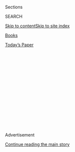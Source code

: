 <div id="app">

<div>

<div>

<div>

<div class="NYTAppHideMasthead css-1q2w90k e1suatyy0">

<div class="section css-ui9rw0 e1suatyy2">

<div class="css-eph4ug er09x8g0">

<div class="css-6n7j50">

</div>

<span class="css-1dv1kvn">Sections</span>

<div class="css-10488qs">

<span class="css-1dv1kvn">SEARCH</span>

</div>

[Skip to content](#site-content)[Skip to site
index](#site-index)

</div>

<div id="masthead-section-label" class="css-1wr3we4 eaxe0e00">

[Books](https://www.nytimes3xbfgragh.onion/section/books)

</div>

<div class="css-10698na e1huz5gh0">

</div>

</div>

<div id="masthead-bar-one" class="section hasLinks css-15hmgas e1csuq9d3">

<div class="css-uqyvli e1csuq9d0">

</div>

<div class="css-1uqjmks e1csuq9d1">

</div>

<div class="css-9e9ivx">

[](https://myaccount.nytimes3xbfgragh.onion/auth/login?response_type=cookie&client_id=vi)

</div>

<div class="css-1bvtpon e1csuq9d2">

[Today’s
Paper](https://www.nytimes3xbfgragh.onion/section/todayspaper)

</div>

</div>

</div>

</div>

<div data-aria-hidden="false">

<div id="site-content" data-role="main">

<div>

<div class="css-1aor85t" style="opacity:0.000000001;z-index:-1;visibility:hidden">

<div class="css-1hqnpie">

<div class="css-epjblv">

<span class="css-17xtcya">[Books](/section/books)</span><span class="css-x15j1o">|</span><span class="css-fwqvlz">Isabel
Wilkerson’s ‘Caste’ Is an ‘Instant American Classic’ About Our Abiding
Sin</span>

</div>

<div class="css-k008qs">

<div class="css-1iwv8en">

<span class="css-18z7m18"></span>

<div>

</div>

</div>

<span class="css-1n6z4y">https://nyti.ms/2Xfu0wc</span>

<div class="css-1705lsu">

<div class="css-4xjgmj">

<div class="css-4skfbu" data-role="toolbar" data-aria-label="Social Media Share buttons, Save button, and Comments Panel with current comment count" data-testid="share-tools">

  - 
  - 
  - 
  - 
    
    <div class="css-6n7j50">
    
    </div>

  - 
  - 

</div>

</div>

</div>

</div>

</div>

</div>

<div id="NYT_TOP_BANNER_REGION" class="css-13pd83m">

</div>

<div id="top-wrapper" class="css-1sy8kpn">

<div id="top-slug" class="css-l9onyx">

Advertisement

</div>

[Continue reading the main
story](#after-top)

<div class="ad top-wrapper" style="text-align:center;height:100%;display:block;min-height:250px">

<div id="top" class="place-ad" data-position="top" data-size-key="top">

</div>

</div>

<div id="after-top">

</div>

</div>

<div id="sponsor-wrapper" class="css-1hyfx7x">

<div id="sponsor-slug" class="css-19vbshk">

Supported by

</div>

[Continue reading the main
story](#after-sponsor)

<div id="sponsor" class="ad sponsor-wrapper" style="text-align:center;height:100%;display:block">

</div>

<div id="after-sponsor">

</div>

</div>

[Books of The
Times](/column/books-of-the-times "Books of The Times")

<div class="css-1vkm6nb ehdk2mb0">

# Isabel Wilkerson’s ‘Caste’ Is an ‘Instant American Classic’ About Our Abiding Sin

</div>

<div class="css-xt80pu e12qa4dv0">

<div class="css-18e8msd">

<div class="css-vp77d3 epjyd6m0">

<div class="css-1baulvz">

By [<span class="css-1baulvz last-byline" itemprop="name">Dwight
Garner</span>](https://www.nytimes3xbfgragh.onion/by/dwight-garner)

</div>

</div>

  - 
    
    <div class="css-ld3wwf e16638kd2">
    
    Published July 31, 2020Updated Aug. 3,
    2020
    
    </div>

  - 
    
    <div class="css-4xjgmj">
    
    <div class="css-pvvomx" data-role="toolbar" data-aria-label="Social Media Share buttons, Save button, and Comments Panel with current comment count" data-testid="share-tools">
    
      - 
      - 
      - 
      - 
        
        <div class="css-6n7j50">
        
        </div>
    
      - 
      - 
    
    </div>
    
    </div>

</div>

</div>

<div class="css-79elbk" data-testid="photoviewer-wrapper">

<div class="css-z3e15g" data-testid="photoviewer-wrapper-hidden">

</div>

<div class="css-1a48zt4 ehw59r15" data-testid="photoviewer-children">

![<span class="css-cnj6d5 e1z0qqy90" itemprop="copyrightHolder"><span class="css-1ly73wi e1tej78p0">Credit...</span><span><span>.</span></span></span>](https://static01.graylady3jvrrxbe.onion/images/2020/08/04/books/03BOOKWILKERSON1/03BOOKWILKERSON1-articleLarge.jpg?quality=75&auto=webp&disable=upscale)

</div>

</div>

<div class="css-170u9t6">

<div class="css-u7fh8e">

<div class="css-79elbk">

Buy Book<span data-aria-hidden="true">
    ▾</span>

  - [Amazon](https://www.amazon.com/gp/search?index=books&tag=NYTBSREV-20&field-keywords=Caste+Isabel+Wilkerson)
  - [Apple
    Books](https://du-gae-books-dot-nyt-du-prd.appspot.com/buy?title=Caste&author=Isabel+Wilkerson)
  - [Barnes and
    Noble](https://www.anrdoezrs.net/click-7990613-11819508?url=https%3A%2F%2Fwww.barnesandnoble.com%2Fw%2F%3Fean%3D9780593230251)
  - [Books-A-Million](https://www.anrdoezrs.net/click-7990613-35140?url=https%3A%2F%2Fwww.booksamillion.com%2Fp%2FCaste%2FIsabel%2BWilkerson%2F9780593230251)
  - [Bookshop](https://bookshop.org/a/3546/9780593230251)
  - [Indiebound](https://www.indiebound.org/book/9780593230251?aff=NYT)

</div>

When you purchase an independently reviewed book through our site, we
earn an affiliate
commission.

</div>

</div>

<div class="section meteredContent css-1r7ky0e" name="articleBody" itemprop="articleBody">

<div class="css-1fanzo5 StoryBodyCompanionColumn">

<div class="css-53u6y8">

A critic shouldn’t often deal in superlatives. He or she is here to
explicate, to expand context and to make fine distinctions. But
sometimes a reviewer will shout as if into a mountaintop megaphone. I
recently came upon William Kennedy’s review of “One Hundred Years of
Solitude,” which he called “the first piece of literature since the Book
of Genesis that should be required reading for the entire human race.”
Kennedy wasn’t far off.

I had these thoughts while reading Isabel Wilkerson’s new book, “Caste:
The Origins of Our Discontents.” It’s an extraordinary document, one
that strikes me as an instant American classic and almost certainly the
keynote nonfiction book of the American century thus far. It made the
back of my neck prickle from its first pages, and that feeling never
went away.

I told more than one person, as I moved through my days this past week,
that I was reading one of the most powerful nonfiction books I’d ever
encountered.

Wilkerson’s book is about how brutal misperceptions about race have
disfigured the American experiment. This is a topic that major
historians and novelists have examined from many angles, with care,
anger, deep feeling and sometimes simmering wit.

</div>

</div>

<div class="css-1fanzo5 StoryBodyCompanionColumn">

<div class="css-53u6y8">

Wilkerson’s book is a work of synthesis. She borrows from all that has
come before, and her book stands on many shoulders. “Caste” lands so
firmly because the historian, the sociologist and the reporter are not
at war with the essayist and the critic inside her. This book has the
reverberating and patriotic slap of the best American prose writing.

*\[ This book is one of our most anticipated titles of August.* [*See
the full
list*](https://www.nytimes3xbfgragh.onion/2020/07/30/books/new-august-books.html)*.
\]*

This is a complicated book that does a simple thing. Wilkerson, who won
a Pulitzer Prize for national reporting while at The New York Times and
whose previous book, [“The Warmth of Other Suns: The Epic Story of
America’s Great
Migration,”](https://www.nytimes3xbfgragh.onion/2010/09/05/books/review/Oshinsky-t.html)
won the National Book Critics Circle Award, avoids words like “white”
and “race” and “racism” in favor of terms like “dominant caste,”
“favored caste,” “upper caste” and “lower caste.”

Some will quibble with her conflation of race and caste. (Social class
is a separate matter, which Wilkerson addresses only rarely.) She does
not argue that the words are synonyms. She argues that they “can and do
coexist in the same culture and serve to reinforce each other. Race, in
the United States, is the visible agent of the unseen force of caste.
Caste is the bones, race the skin.” The reader does not have to follow
her all the way on this point to find her book a fascinating thought
experiment. She persuasively pushes the two notions together while
addressing the internal wounds that, in America, have failed to clot.

A caste system, she writes, is “an artificial construction, a fixed and
embedded ranking of human value that sets the presumed supremacy of one
group against the presumed inferiority of other groups on the basis of
ancestry and often immutable traits, traits that would be neutral in the
abstract but are ascribed life-and-death meaning.”

</div>

</div>

<div class="css-1fanzo5 StoryBodyCompanionColumn">

<div class="css-53u6y8">

“As we go about our daily lives, caste is the wordless usher in a
darkened theater, flashlight cast down in the aisles, guiding us to our
assigned seats for a performance,” Wilkerson writes. She observes that
caste “is about respect, authority and assumptions of competence — who
is accorded these and who is not.”

<div class="css-79elbk" data-testid="photoviewer-wrapper">

<div class="css-z3e15g" data-testid="photoviewer-wrapper-hidden">

</div>

<div class="css-1a48zt4 ehw59r15" data-testid="photoviewer-children">

<div class="css-zgakxe erfvjey0">

<span class="css-1ly73wi e1tej78p0">Image</span>

<div class="css-zjzyr8">

<div data-testid="lazyimage-container" style="height:568.4px">

</div>

</div>

</div>

<span class="css-16f3y1r e13ogyst0" data-aria-hidden="true">Isabel
Wilkerson, whose new book is “Caste: The Origins of Our
Discontents.”</span><span class="css-cnj6d5 e1z0qqy90" itemprop="copyrightHolder"><span class="css-1ly73wi e1tej78p0">Credit...</span><span>Joe
Henson</span></span>

</div>

</div>

Wilkerson’s usages neatly lift the mind out of old ruts. They enable her
to make unsettling comparisons between India’s treatment of its
untouchables, or Dalits, Nazi Germany’s treatment of Jews and America’s
treatment of African-Americans. Each country “relied on stigmatizing
those deemed inferior to justify the dehumanization necessary to keep
the lowest-ranked people at the bottom and to rationalize the protocols
of enforcement.”

Wilkerson does not shy from the brutality that has gone hand in hand
with this kind of dehumanization. As if pulling from a deep reservoir,
she always has a prime example at hand. It takes resolve and a strong
stomach to stare at the particulars, rather than the generalities, of
lives under slavery and Jim Crow and recent American experience. To feel
the heat of the furnace of individual experience. It’s the kind of
resolve Americans will require more of.

“Caste” gets off to an uncertain start. Its first pages summon, in
dystopian-novel fashion, the results of the 2016 election alongside
anthrax trapped in the permafrost being released into the atmosphere
because of global warming. Wilkerson is making a point about old poisons
returning to haunt us. But by pulling in global warming (a subject she
never returns to in any real fashion) so early in her book, you wonder
if “Caste” will be a mere grab bag of nightmare impressions.

It isn’t.

Her consideration of the 2016 election, and American politics in
general, is sobering. To anyone who imagined that the election of Barack
Obama was a sign that America had begun to enter a post-racial era, she
reminds us that the majority of whites did not vote for him.

She poses the question so many intellectuals and pundits on the left
have posed, with increasing befuddlement: Why do the white working
classes in America vote against their economic interests?

She runs further with the notion of white resentment than many
commentators have been willing to, and the juices of her argument follow
the course of her knife. What these pundits had not considered,
Wilkerson writes, “was that the people voting this way were, in fact,
voting their interests. Maintaining the caste system as it had always
been was in their interest. And some were willing to accept short-term
discomfort, forgo health insurance, risk contamination of the water and
air, and even die to protect their long-term interest in the hierarchy
as they had known it.”

</div>

</div>

<div class="css-1fanzo5 StoryBodyCompanionColumn">

<div class="css-53u6y8">

In her novel “Americanah,” Chimamanda Ngozi Adichie suggested that
“maybe it’s time to just scrap the word ‘racist.’ Find something new.
Like Racial Disorder Syndrome. And we could have different categories
for sufferers of this syndrome: mild, medium and acute.”

Wilkerson has written a closely argued book that largely avoids the word
“racism,” yet stares it down with more humanity and rigor than nearly
all but a few books in our literature.

“Caste” deepens our tragic sense of American history. It reads like
watching the slow passing of a long and demented cortege. In its
suggestion that we need something akin to South Africa’s Truth and
Reconciliation Commission, her book points the way toward an alleviation
of alienation. It’s a book that seeks to shatter a paralysis of will.
It’s a book that changes the weather inside a reader.

While reading “Caste,” I thought often of a pair of sentences from
Colson Whitehead’s novel [“The Underground
Railroad.”](https://www.nytimes3xbfgragh.onion/2016/08/03/books/review-the-underground-railroad-colson-whitehead.html)
“The Declaration \[of Independence\] is like a map,” he wrote. “You
trust that it’s right, but you only know by going out and testing it for
yourself.”

</div>

</div>

</div>

<div>

</div>

<div>

</div>

<div>

</div>

<div>

<div id="bottom-wrapper" class="css-1ede5it">

<div id="bottom-slug" class="css-l9onyx">

Advertisement

</div>

[Continue reading the main
story](#after-bottom)

<div id="bottom" class="ad bottom-wrapper" style="text-align:center;height:100%;display:block;min-height:90px">

</div>

<div id="after-bottom">

</div>

</div>

</div>

</div>

</div>

## Site Index

<div>

</div>

## Site Information Navigation

  - [© <span>2020</span> <span>The New York Times
    Company</span>](https://help.nytimes3xbfgragh.onion/hc/en-us/articles/115014792127-Copyright-notice)

<!-- end list -->

  - [NYTCo](https://www.nytco.com/)
  - [Contact
    Us](https://help.nytimes3xbfgragh.onion/hc/en-us/articles/115015385887-Contact-Us)
  - [Work with us](https://www.nytco.com/careers/)
  - [Advertise](https://nytmediakit.com/)
  - [T Brand Studio](http://www.tbrandstudio.com/)
  - [Your Ad
    Choices](https://www.nytimes3xbfgragh.onion/privacy/cookie-policy#how-do-i-manage-trackers)
  - [Privacy](https://www.nytimes3xbfgragh.onion/privacy)
  - [Terms of
    Service](https://help.nytimes3xbfgragh.onion/hc/en-us/articles/115014893428-Terms-of-service)
  - [Terms of
    Sale](https://help.nytimes3xbfgragh.onion/hc/en-us/articles/115014893968-Terms-of-sale)
  - [Site
    Map](https://spiderbites.nytimes3xbfgragh.onion)
  - [Help](https://help.nytimes3xbfgragh.onion/hc/en-us)
  - [Subscriptions](https://www.nytimes3xbfgragh.onion/subscription?campaignId=37WXW)

</div>

</div>

</div>

</div>

